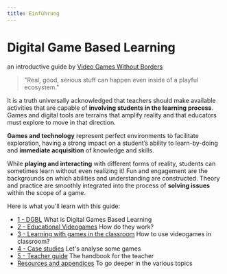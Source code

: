 ```yaml
---
title: Einführung
---
```

# Digital Game Based Learning
an introductive guide by [Video Games Without Borders](https://vgwb.org)

> "Real, good, serious stuff can happen even inside of a playful ecosystem."

It is a truth universally acknowledged that teachers should make available activities that are capable of **involving students in the learning process**. Games and digital tools are terrains that amplify reality and that educators must explore to move in that direction.

**Games and technology** represent perfect environments to facilitate exploration, having a strong impact on a student’s ability to learn-by-doing and **immediate acquisition** of knowledge and skills.

While **playing and interacting** with different forms of reality, students can sometimes learn without even realizing it! Fun and engagement are the backgrounds on which abilities and understanding are constructed. Theory and practice are smoothly integrated into the process of **solving issues** within the scope of a game.

Here is what you'll learn with this guide:

- [1 - DGBL](10_dgbl.md)
  What is Digital Games Based Learning
- [2 - Educational Videogames](20_educational_videogames.md)
  How do they work?
- [3 - Learning with games in the classroom](30_learning.md)
  How to use videogames in classroom?
- [4 - Case studies](40_case_studies.md)
  Let's analyse some games
- [5 - Teacher guide](50_teacher_guide.md)
  The handbook for the teacher
- [Resources and appendices](dgbl/dgbl/resources/index.md)
  To go deeper in the various topics
